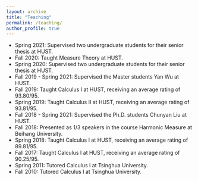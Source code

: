 ```yaml
---
layout: archive
title: "Teaching"
permalink: /teaching/
author_profile: true
---
```


<!-- - Summer 2022: Served as an Olympiad coach, training high school students for the Mathematical Olympiad in Madrid. -->
- Spring 2021: Supervised two undergraduate students for their senior thesis at HUST.
- Fall 2020: Taught Measure Theory at HUST.
- Spring 2020: Supervised two undergraduate students for their senior thesis at HUST.
- Fall 2019 - Spring 2021: Supervised the Master students Yan Wu at HUST.
- Fall 2019: Taught Calculus I at HUST, receiving an average rating of 93.80/95.
- Spring 2019: Taught Calculus II at HUST, receiving an average rating of 93.81/95.
- Fall 2018 - Spring 2021: Supervised the Ph.D. students Chunyan Liu at HUST.
- Fall 2018: Presented as 1/3 speakers in the course Harmonic Measure at Beihang University.
- Spring 2018: Taught Calculus I at HUST, receiving an average rating of 89.81/95.
- Fall 2017: Taught Calculus I at HUST, receiving an average rating of 90.25/95.
- Spring 2011: Tutored Calculus I at Tsinghua University.
- Fall 2010: Tutored Calculus I at Tsinghua University.
